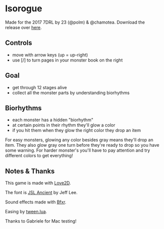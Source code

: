 # Isorogue

Made for the 2017 7DRL by 23 (@polm) & @chamotea. Download the release over [here](https://23.itch.io/isorogue).

## Controls

- move with arrow keys (up = up-right)
- use [/] to turn pages in your monster book on the right

## Goal

- get through 12 stages alive
- collect all the monster parts by understanding biorhythms

## Biorhythms

- each monster has a hidden "biorhythm"
- at certain points in their rhythm they'll glow a color
- if you hit them when they glow the right color they drop an item

For easy monsters, glowing any color besides gray means they'll drop an item.
They also glow gray one turn before they're ready to drop so you have some
warning. For harder monster's you'll have to pay attention and try different
colors to get everything!

## Notes & Thanks

This game is made with [Love2D](https://love2d.org/). 

The font is [JSL Ancient](https://www.shipbrook.net/jeff/typograf.html) by Jeff Lee.

Sound effects made with [Bfxr](http://www.bfxr.net/).

Easing by [tween.lua](https://github.com/kikito/tween.lua). 

Thanks to Gabriele for Mac testing! 


